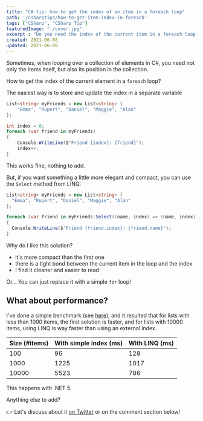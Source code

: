 ```yaml
---
title: "C# tip: how to get the index of an item in a foreach loop"
path: '/csharptips/how-to-get-item-index-in-foreach'
tags: ["CSharp", "CSharp Tip"]
featuredImage: "./cover.jpg"
excerpt : "Do you need the index of the current item in a foreach loop with C#? Here you'll see two approaches."
created: 2021-06-08
updated: 2021-06-08
---
```


Sometimes, when looping over a collection of elements in C#, you need not only the items itself, but also its position in the collection.

How to get the index of the current element in a `foreach` loop?

The easiest way is to store and update the index in a separate variable

```cs
List<string> myFriends = new List<string> {
    "Emma", "Rupert", "Daniel", "Maggie", "Alan"
};

int index = 0;
foreach (var friend in myFriends)
{
    Console.WriteLine($"Friend {index}: {friend}");
    index++;
}
```

This works fine, nothing to add.

But, if you want something a little more elegant and compact, you can use the `Select` method from LINQ:

```cs
List<string> myFriends = new List<string> {
  "Emma", "Rupert", "Daniel", "Maggie", "Alan"
};

foreach (var friend in myFriends.Select((name, index) => (name, index)))
{
  Console.WriteLine($"Friend {friend.index}: {friend.name}");
}
```

Why do I like this solution?

* it's more compact than the first one
* there is a tight bond between the current item in the loop and the index
* I find it cleaner and easier to read

Or... You can just replace it with a simple `for` loop!

## What about performance?

I've done a simple benchmark (see [here](https://twitter.com/BelloneDavide/status/1333516188262002688)), and it resulted that for lists with less than 1000 items, the first solution is faster, and for lists with 10000 items, using LINQ is way faster than using an external index.

| Size (#items) | With simple index (ms) | With LINQ (ms) |
|--|--|--|
|100 |96|128|
|1000|1225|1017|
|10000|5523|786|

This happens with .NET 5.

Anything else to add?

👉 Let's discuss about it [on Twitter](https://twitter.com/BelloneDavide/status/1333463303490658304) or on the comment section below!
